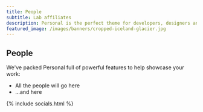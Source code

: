 ```yaml
---
title: People
subtitle: Lab affiliates
description: Personal is the perfect theme for developers, designers and other creatives.
featured_image: /images/banners/cropped-iceland-glacier.jpg
---
```


## People

We've packed Personal full of powerful features to help showcase your work:

* All the people will go here	
* ...and here


{% include socials.html %}


